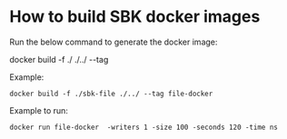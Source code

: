 <!--
Copyright (c) KMG. All Rights Reserved.

Licensed under the Apache License, Version 2.0 (the "License");
you may not use this file except in compliance with the License.
You may obtain a copy of the License at

    http://www.apache.org/licenses/LICENSE-2.0
-->
# How to build SBK docker images

Run the below command to generate the docker image:

docker build -f ./<File name> ./../ --tag <Image name>


Example:

```
docker build -f ./sbk-file ./../ --tag file-docker

```

Example to run:

```
docker run file-docker  -writers 1 -size 100 -seconds 120 -time ns

```